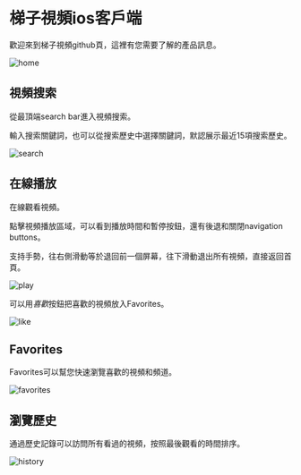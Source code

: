 # 梯子視頻ios客戶端

歡迎來到梯子視頻github頁，這裡有您需要了解的產品訊息。

![home](home.png?raw=true "梯子視頻")


## 視頻搜索

從最頂端search bar進入視頻搜索。

輸入搜索關鍵詞，也可以從搜索歷史中選擇關鍵詞，默認展示最近15項搜索歷史。

![search](search.png?raw=true "搜索視頻")


## 在線播放

在線觀看視頻。

點擊視頻播放區域，可以看到播放時間和暫停按鈕，還有後退和關閉navigation buttons。

支持手勢，往右側滑動等於退回前一個屏幕，往下滑動退出所有視頻，直接返回首頁。

![play](play.png?raw=true "播放視頻")

可以用*喜歡*按鈕把喜歡的視頻放入Favorites。

![like](likevideo.png?raw=true "like視頻")


## Favorites

Favorites可以幫您快速瀏覽喜歡的視頻和頻道。

![favorites](favorites.png?raw=true "favorites")

## 瀏覽歷史

通過歷史記錄可以訪問所有看過的視頻，按照最後觀看的時間排序。

![history](history.png?raw=true "history")
